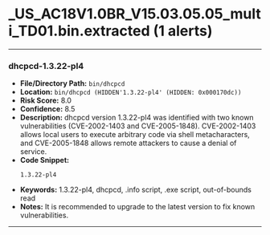 # _US_AC18V1.0BR_V15.03.05.05_multi_TD01.bin.extracted (1 alerts)

---

### dhcpcd-1.3.22-pl4

- **File/Directory Path:** `bin/dhcpcd`
- **Location:** `bin/dhcpcd (HIDDEN'1.3.22-pl4' (HIDDEN: 0x000170dc))`
- **Risk Score:** 8.0
- **Confidence:** 8.5
- **Description:** dhcpcd version 1.3.22-pl4 was identified with two known vulnerabilities (CVE-2002-1403 and CVE-2005-1848). CVE-2002-1403 allows local users to execute arbitrary code via shell metacharacters, and CVE-2005-1848 allows remote attackers to cause a denial of service.
- **Code Snippet:**
  ```
  1.3.22-pl4
  ```
- **Keywords:** 1.3.22-pl4, dhcpcd, .info script, .exe script, out-of-bounds read
- **Notes:** It is recommended to upgrade to the latest version to fix known vulnerabilities.

---
